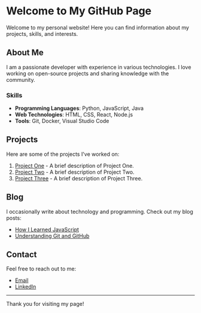 # Welcome to My GitHub Page

Welcome to my personal website! Here you can find information about my projects, skills, and interests.

## About Me

I am a passionate developer with experience in various technologies. I love working on open-source projects and sharing knowledge with the community.

### Skills

- **Programming Languages**: Python, JavaScript, Java
- **Web Technologies**: HTML, CSS, React, Node.js
- **Tools**: Git, Docker, Visual Studio Code

## Projects

Here are some of the projects I've worked on:

1. [Project One](https://github.com/username/project-one) - A brief description of Project One.
2. [Project Two](https://github.com/username/project-two) - A brief description of Project Two.
3. [Project Three](https://github.com/username/project-three) - A brief description of Project Three.

## Blog

I occasionally write about technology and programming. Check out my blog posts:

- [How I Learned JavaScript](link-to-post)
- [Understanding Git and GitHub](link-to-post)

## Contact

Feel free to reach out to me:

- [Email](mailto:your-email@example.com)
- [LinkedIn](https://www.linkedin.com/in/yourprofile)

---

Thank you for visiting my page!
